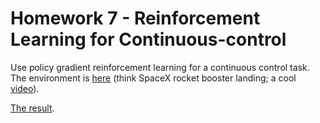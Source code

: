 # Homework 7 - Reinforcement Learning for Continuous-control
Use policy gradient reinforcement learning for a continuous control task. The environment is [here](https://gym.openai.com/envs/LunarLanderContinuous-v2/) (think SpaceX rocket booster landing; a cool [video](https://www.youtube.com/watch?v=RfWAUXAJm-o)).

[The result](https://bangguo8888.github.io/IE598_DeepLearning_Homework/hw7/hw7_report.html).
